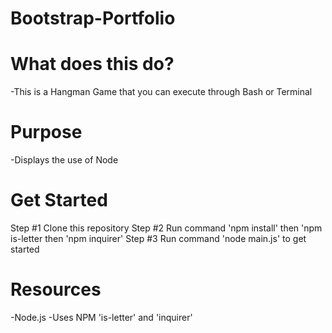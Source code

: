 # Bootstrap-Portfolio

# What does this do?
-This is a Hangman Game that you can execute through Bash or Terminal

# Purpose
-Displays the use of Node 

# Get Started

Step #1 Clone this repository
Step #2 Run command 'npm install' then 'npm is-letter then 'npm inquirer'
Step #3 Run command 'node main.js' to get started 

# Resources

-Node.js
-Uses NPM 'is-letter' and 'inquirer'
